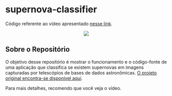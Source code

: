 # supernova-classifier

Código referente ao vídeo apresentado [nesse link](https://youtu.be/a9bp4q92W_Q).

<p align="center">
  <a href="https://youtu.be/a9bp4q92W_Q"><img src="https://img.youtube.com/vi/a9bp4q92W_Q/maxresdefault.jpg"></a>
</p>

## Sobre o Repositório

O objetivo desse repositório é mostrar o funcionamento e o código-fonte de uma aplicação que classifica se existem supernovas em imagens capturadas por telescópios de bases de dados astronômicas. [O projeto original encontra-se disponível aqui](https://github.com/dessa-oss/supernova-classifier).

Para mais detalhes, recomendo que você veja o vídeo.

